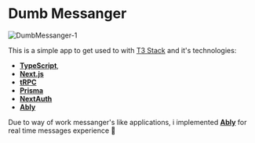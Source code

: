 # Dumb Messanger

![DumbMessanger-1](https://github.com/BartoszJakubowsky/messanger/assets/110412160/a046f0f4-7d1c-4f31-afa3-13a9e2dc7c6c)

This is a simple app to get used to with [T3 Stack](https://create.t3.gg/) and it's technologies:
- [**TypeScript**](https://www.typescriptlang.org/),
- [**Next.js**](https://nextjs.org/)
- [**tRPC**](https://trpc.io/)
- [**Prisma**](https://www.prisma.io/)
- [**NextAuth**](https://next-auth.js.org/)
- [**Ably**](https://ably.com/)

Due to way of work messanger's like applications, i implemented  [**Ably**](https://ably.com/) for real time messages experience 💬
